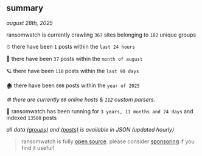 
## summary
_august 28th, 2025_

ransomwatch is currently crawling `367` sites belonging to `182` unique groups

⏲ there have been `1` posts within the `last 24 hours`

🦈 there have been `37` posts within the `month of august`

🪐 there have been `110` posts within the `last 90 days`

🏚 there have been `666` posts within the `year of 2025`

_⚙️ there are currently `66` online hosts & `112` custom parsers._

🦕 ransomwatch has been running for `3 years, 11 months and 24 days` and indexed `13500` posts

_all data  [(groups)](http://https://dataleak.hopeless99.top//groups) and [(posts)](http://https://dataleak.hopeless99.top//posts) is available in JSON (updated hourly)_

> ransomwatch is fully [open source](https://github.com/joshhighet/ransomwatch#ransomwatch--). please consider [sponsoring](https://github.com/sponsors/joshhighet) if you find it useful!
